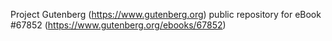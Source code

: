 Project Gutenberg (https://www.gutenberg.org) public repository for eBook #67852 (https://www.gutenberg.org/ebooks/67852)
